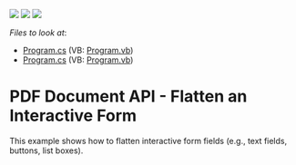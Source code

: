 <!-- default badges list -->
![](https://img.shields.io/endpoint?url=https://codecentral.devexpress.com/api/v1/VersionRange/128595535/16.2.3%2B)
[![](https://img.shields.io/badge/Open_in_DevExpress_Support_Center-FF7200?style=flat-square&logo=DevExpress&logoColor=white)](https://supportcenter.devexpress.com/ticket/details/T446039)
[![](https://img.shields.io/badge/📖_How_to_use_DevExpress_Examples-e9f6fc?style=flat-square)](https://docs.devexpress.com/GeneralInformation/403183)
<!-- default badges end -->
<!-- default file list -->
*Files to look at*:

* [Program.cs](./CS/FlattenInteractiveForm/Program.cs) (VB: [Program.vb](./VB/FlattenInteractiveForm/Program.vb))
* [Program.cs](./CS/FlattenInteractiveForm/Program.cs) (VB: [Program.vb](./VB/FlattenInteractiveForm/Program.vb))
<!-- default file list end -->
# PDF Document API - Flatten an Interactive Form  


This example shows how to flatten interactive form fields (e.g., text fields, buttons, list boxes). <br><br>

<br/>


